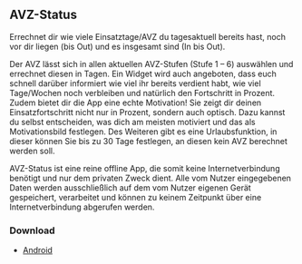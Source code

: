 ## AVZ-Status

Errechnet dir wie viele Einsatztage/AVZ du tagesaktuell bereits hast, noch vor dir liegen (bis Out) und es insgesamt sind (In bis Out).

Der AVZ lässt sich in allen aktuellen AVZ-Stufen (Stufe 1 – 6) auswählen und errechnet diesen in Tagen.
Ein Widget wird auch angeboten, dass euch schnell darüber informiert wie viel ihr bereits verdient habt, wie viel Tage/Wochen noch verbleiben und natürlich den Fortschritt in Prozent.
Zudem bietet dir die App eine echte Motivation! Sie zeigt dir deinen Einsatzfortschritt nicht nur in Prozent, sondern auch optisch. Dazu kannst du selbst entscheiden, was dich am meisten motiviert und das als Motivationsbild festlegen.
Des Weiteren gibt es eine Urlaubsfunktion, in dieser können Sie bis zu 30 Tage festlegen, an diesen kein AVZ berechnet werden soll.

AVZ-Status ist eine reine offline App, die somit keine Internetverbindung benötigt und nur dem privaten Zweck dient. Alle vom Nutzer eingegebenen Daten werden ausschließlich auf dem vom Nutzer eigenen Gerät gespeichert, verarbeitet und können zu keinem Zeitpunkt über eine Internetverbindung abgerufen werden.

### Download
- [Android](https://play.google.com/store/apps/details?id=com.renekraus.avz_rechner)
